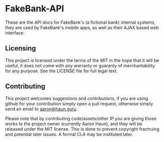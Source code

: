 # FakeBank-API
These are the API docs for FakeBank's (a fictional bank) internal systems, they are used by FakeBank's mobile apps, as well as their AJAX based web interface.

## Licensing
This project is licensed under the terms of the MIT in the hope that it will be useful, it does not come with any warranty or guaranty of merchantability for any purpose. See the LICENSE file for full legal text.

## Contributing
This project welcomes suggestions and contributions, if you are using github for your contribution simply open a pull request, otherwise simply send an email to aaron@haun.guru.

Please note that by contributing code/assets/other IP you are giving those works to the project owner (currently Aaron Haun), and they will be released under the MIT license. This is done to prevent copyright fractruing and potential later issues. A formal CLA may be instituted later.
